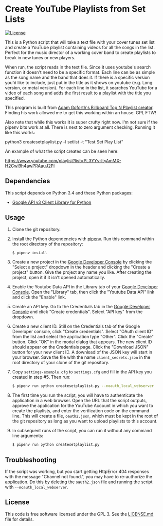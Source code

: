 Create YouTube Playlists from  Set Lists
========================================

[![License](https://img.shields.io/badge/License-GPL3-blue.svg)](COPYING)

This is a Python script that will take a text file with your cover tunes set list
and create a YouTube playlist containing videos for all the songs in the list.
Perfect for the music director of a working cover band to create playlists to break
in new tunes or new players.

When run, the script reads in the text file. Since it uses youtube's search function
it doesn't need to be a specific format. Each line can be as simple as the song name
and the band that does it. If there is a specific version you'd like to include, just
put in the title as it shows on youtube (e.g. Long version, or metal version).  For 
each line in the list, it searches YouTube for a video of each song and adds the 
first result to a playlist with the title you specified.

This program is built from [Adam Goforth's Billboard Top N Playlist creator](https://github.com/aag/billboard_yt_playlist_creator). Finding his work allowed me to get this working within an house. GPL FTW!

Also note that while this works it is super crufty right now. I'm not sure if the pipenv bits
work at all. There is next to zero argument checking. Running it like this works:

python3 createsetplaylist.py -l setlist -t "Test Set Play List"

An example of what the script creates can be seen here:

https://www.youtube.com/playlist?list=PL3YYv-ltyAmMX-H2CwI9h4awPRAauJ2PI

Dependencies
------------
This script depends on Python 3.4 and these Python packages:
- [Google API v3 Client Library for Python](https://developers.google.com/api-client-library/python/)

Usage
-----
1. Clone the git repository.

2. Install the Python dependencies with [pipenv](https://docs.pipenv.org/).
    Run this command within the root directory of the repository:

    ```sh
    $ pipenv install
    ```

3. Create a new project in the
    [Google Developer Console](https://console.developers.google.com/)
    by clicking the "Select a project" dropdown in the header and clicking the
    "Create a project" button. Give the project any name you like. After
    creating the project, open it if it isn't opened automatically.

4. Enable the Youtube Data API in the Library tab of your 
    [Google Developer Console](https://console.developers.google.com/). Open the
    "Library" tab, then click the "Youtube Data API" link and click the "Enable"
    link.

5. Create an API key. Go to the Credentials tab in the
    [Google Developer Console](https://console.developers.google.com/)
    and click "Create credentials". Select "API key" from the dropdown.

6. Create a new client ID. Still on the Credentials tab of the Google Developer
    console, click "Create credentials". Select "OAuth client ID" from the list
    and select the application type "Other". Click the "Create" button. Click
    "OK" in the modal dialog that appears. The new client ID should appear on
    the Credentials page. Click the "Download JSON" button for your new client
    ID. A download of the JSON key will start in your browser. Save the file
    with the name `client_secrets.json` in the root directory of your clone of
    the git repository.

7. Copy `settings-example.cfg` to `settings.cfg` and fill in the API key you
    created in step #5. Then run:

    ```sh
    $ pipenv run python createsetplaylist.py --noauth_local_webserver
    ```

8. The first time you run the script, you will have to authenticate the
    application in a web browser. Open the URL that the script outputs,
    approve the application for the YouTube Account in which you want to
    create the playlists, and enter the verification code on the command line.
    This will create a file, `oauth2.json`, which must be kept in the root
    of the git repository as long as you want to upload playlists to this
    account.

9. In subsequent runs of the script, you can run it without any command line
    arguments:

    ```sh
    $ pipenv run python createsetplaylist.py
    ```

Troubleshooting
---------------
If the script was working, but you start getting HttpError 404 responses with
the message "Channel not found.", you may have to re-authorize the application.
Do this by deleting the `oauth2.json` file and running the script
with `--noauth_local_webserver`.

License
-------
This code is free software licensed under the GPL 3. See the
[LICENSE.md](LICENSE.md) file for details.
